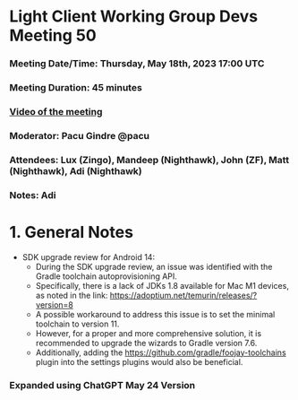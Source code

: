 # Light Client Working Group Devs Meeting 50
### Meeting Date/Time: Thursday, May 18th, 2023 17:00 UTC
### Meeting Duration: 45 minutes
### [Video of the meeting](not-recorded)
### Moderator: Pacu Gindre @pacu
### Attendees: Lux (Zingo), Mandeep (Nighthawk), John (ZF), Matt (Nighthawk), Adi (Nighthawk)
### Notes: Adi

# 1. General Notes
 * SDK upgrade review for Android 14:
   - During the SDK upgrade review, an issue was identified with the Gradle toolchain autoprovisioning API.
   - Specifically, there is a lack of JDKs 1.8 available for Mac M1 devices, as noted in the link: https://adoptium.net/temurin/releases/?version=8
   - A possible workaround to address this issue is to set the minimal toolchain to version 11.
   - However, for a proper and more comprehensive solution, it is recommended to upgrade the wizards to Gradle version 7.6.
   - Additionally, adding the https://github.com/gradle/foojay-toolchains plugin into the settings plugins would also be beneficial.


### Expanded using ChatGPT May 24 Version